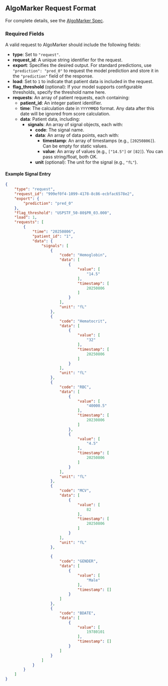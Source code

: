 ## AlgoMarker Request Format

For complete details, see the [AlgoMarker Spec](/SharePoint_Documents/General/AlgoMarker/RDG-04-11-33%20AM%20Library%20SW%20Version%201.1%20Software%20Design%20Document%20-%20Rev%20D.docx).

### Required Fields

A valid request to AlgoMarker should include the following fields:

- **type**: Set to `"request"`.
- **request_id**: A unique string identifier for the request.
- **export**: Specifies the desired output. For standard predictions, use `"prediction": "pred_0"` to request the model prediction and store it in the `"prediction"` field of the response.
- **load**: Set to `1` to indicate that patient data is included in the request.
- **flag_threshold** (optional): If your model supports configurable thresholds, specify the threshold name here.
- **requests**: An array of patient requests, each containing:
    - **patient_id**: An integer patient identifier.
    - **time**: The calculation date in `YYYYMMDD` format. Any data after this date will be ignored from score calculation.
    - **data**: Patient data, including:
        - **signals**: An array of signal objects, each with:
            - **code**: The signal name.
            - **data**: An array of data points, each with:
                - **timestamp**: An array of timestamps (e.g., `[20250806]`). Can be empty for static values.
                - **value**: An array of values (e.g., `["14.5"]` or `[82]`). You can pass string/float, both OK.
            - **unit** (optional): The unit for the signal (e.g., `"fL"`).

#### Example Signal Entry
```json title="Example Signal Entry"
{
    "type": "request",
    "request_id": "999ef0f4-1099-4178-8c86-ecbfac6578e2",
    "export": {
        "prediction": "pred_0"
    },
    "flag_threshold": "USPSTF_50-80$PR_03.000",
    "load": 1,
    "requests": [
        {
            "time": "20250806",
            "patient_id": "1",
            "data": {
                "signals": [
                    {
                        "code": "Hemoglobin",
                        "data": [
                            {
                                "value": [
                                    "14.5"
                                ],
                                "timestamp": [
                                    20250806
                                ]
                            }
                        ],
                        "unit": "fL"
                    },
                    {
                        "code": "Hematocrit",
                        "data": [
                            {
                                "value": [
                                    "32"
                                ],
                                "timestamp": [
                                    20250806
                                ]
                            }
                        ],
                        "unit": "fL"
                    },
                    {
                        "code": "RBC",
                        "data": [
                            {
                                "value": [
                                    "40000.5"
                                ],
                                "timestamp": [
                                    20230806
                                ]
                            },
                            {
                                "value": [
                                    "4.5"
                                ],
                                "timestamp": [
                                    20250806
                                ]
                            }
                        ],
                        "unit": "fL"
                    },
                    {
                        "code": "MCV",
                        "data": [
                            {
                                "value": [
                                    82
                                ],
                                "timestamp": [
                                    20250806
                                ]
                            }
                        ],
                        "unit": "fL"
                    },
                    
                    {
                        "code": "GENDER",
                        "data": [
                            {
                                "value": [
                                    "Male"
                                ],
                                "timestamp": []
                            }
                        ]
                    },
                    {
                        "code": "BDATE",
                        "data": [
                            {
                                "value": [
                                    19780101
                                ],
                                "timestamp": []
                            }
                        ]
                    }
                ]
            }
        }
    ]
}
```